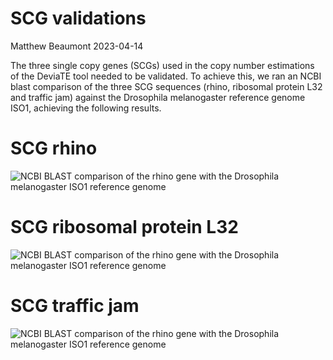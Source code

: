 SCG validations
================
Matthew Beaumont
2023-04-14

The three single copy genes (SCGs) used in the copy number estimations
of the DeviaTE tool needed to be validated. To achieve this, we ran an
NCBI blast comparison of the three SCG sequences (rhino, ribosomal
protein L32 and traffic jam) against the Drosophila melanogaster
reference genome ISO1, achieving the following results.

# SCG rhino

![NCBI BLAST comparison of the rhino gene with the Drosophila
melanogaster ISO1 reference
genome](/Volumes/Data/Projects/DmelR2_P-ele/Dmel_Pele_invasion_R/dna/validations/SCG_validation_rhi.png)

# SCG ribosomal protein L32

![NCBI BLAST comparison of the rhino gene with the Drosophila
melanogaster ISO1 reference
genome](/Volumes/Data/Projects/DmelR2_P-ele/Dmel_Pele_invasion_R/dna/validations/SCG_validation_rpl32.png)

# SCG traffic jam

![NCBI BLAST comparison of the rhino gene with the Drosophila
melanogaster ISO1 reference
genome](/Volumes/Data/Projects/DmelR2_P-ele/Dmel_Pele_invasion_R/dna/validations/SCG_validation_tj.png)
